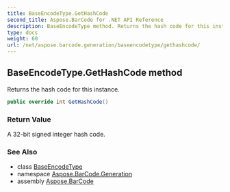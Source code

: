 ```yaml
---
title: BaseEncodeType.GetHashCode
second_title: Aspose.BarCode for .NET API Reference
description: BaseEncodeType method. Returns the hash code for this instance
type: docs
weight: 60
url: /net/aspose.barcode.generation/baseencodetype/gethashcode/
---
```

## BaseEncodeType.GetHashCode method

Returns the hash code for this instance.

```csharp
public override int GetHashCode()
```

### Return Value

A 32-bit signed integer hash code.

### See Also

* class [BaseEncodeType](../)
* namespace [Aspose.BarCode.Generation](../../baseencodetype/)
* assembly [Aspose.BarCode](../../../)


